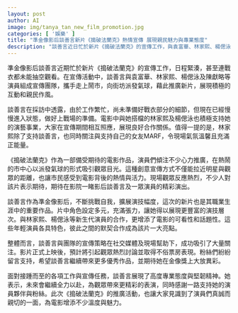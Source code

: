 ```yaml
---
layout: post
author: AI
image: img/tanya_tan_new_film_promotion.jpg
categories: [ '娛樂' ]
title: "準金像影后談善言新片《搗破法蘭克》熱情宣傳 展現親民魅力與專業態度"
description: "談善言近日忙於新片《搗破法蘭克》的宣傳工作，與袁富華、林家熙、楊偲泳及陳獻略共同組成團隊，在鬧市派發氣球推廣電影。她透露雖尚未準備好戰衣細節，但已逐漸進入狀態，與新生代演員們展現良好合作與支持。創意宣傳吸引大量觀眾目光，電影上映後預計引發熱烈討論與票房佳績，談善言更承諾將持續帶來精彩演出，感謝粉絲與夥伴支持，呈現演員真誠親切一面，為影片注入溫度與活力。"
---
```

準金像影后談善言近期忙於新片《搗破法蘭克》的宣傳工作，日程緊湊，甚至連戰衣都未能抽空觀看。在宣傳活動中，談善言與袁富華、林家熙、楊偲泳及陳獻略等演員組成宣傳團隊，攜手走上鬧市，向街坊派發氣球，藉此推廣新片，展現積極的互動和親民作風。

談善言在採訪中透露，由於工作繁忙，尚未準備好戰衣部分的細節，但現在已經慢慢進入狀態，做好上戰場的準備。電影中與她搭檔的林家熙及楊偲泳也積極支持她的演藝事業，大家在宣傳期間相互照應，展現良好合作關係。值得一提的是，林家熙除了支持談善言，也同時關注與支持自己的女友MARF，令現場氣氛溫馨且充滿正能量。

《搗破法蘭克》作為一部備受期待的電影作品，演員們傾注不少心力推廣，在熱鬧的市中心以派發氣球的形式吸引觀眾目光。這種創意宣傳方式不僅能拉近明星與觀眾的距離，也讓市民感受到電影背後的熱情與活力。現場觀眾反應熱烈，不少人對該片表示期待，期待在影院一睹影后談善言及一眾演員的精彩演出。

談善言作為準金像影后，不斷挑戰自我，擴展演技幅度，這次的新片也是其職業生涯中的重要作品。片中角色設定多元，充滿張力，讓她得以展現更豐富的演技層次。與林家熙、楊偲泳等新生代演員的合作，更增添了電影的可看性和話題性。這些年輕演員各具特色，彼此之間的默契合作成為該片一大亮點。

整體而言，談善言與團隊的宣傳策略在社交媒體及現場幫助下，成功吸引了大量關注。影片正式上映後，預計將引起觀眾熱烈討論並取得不俗票房表現。粉絲們紛紛留言支持，希望談善言繼續帶來更多優秀作品，並期待她在金像獎上大放異彩。

面對接踵而至的各項工作與宣傳任務，談善言展現了高度專業態度與堅韌精神。她表示，未來會繼續全力以赴，為觀眾帶來更精彩的表演，同時感謝一路支持她的演員夥伴與粉絲。此次《搗破法蘭克》的推廣活動，也讓大家見識到了演員們真誠而親切的一面，為電影增添不少溫度與魅力。